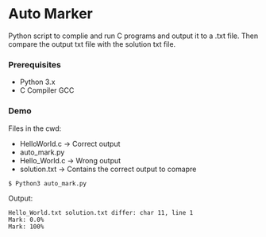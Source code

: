 # Auto Marker

Python script to complie and run C programs and output it to a .txt file. Then compare the output txt file with the solution txt file.

### Prerequisites

- Python 3.x
- C Compiler GCC

### Demo

Files in the cwd:
  - HelloWorld.c -> Correct output
  - auto_mark.py 
  - Hello_World.c	-> Wrong output
  - solution.txt -> Contains the correct output to comapre

```
$ Python3 auto_mark.py 
```

Output:

```
Hello_World.txt solution.txt differ: char 11, line 1
Mark: 0.0%
Mark: 100%
```
